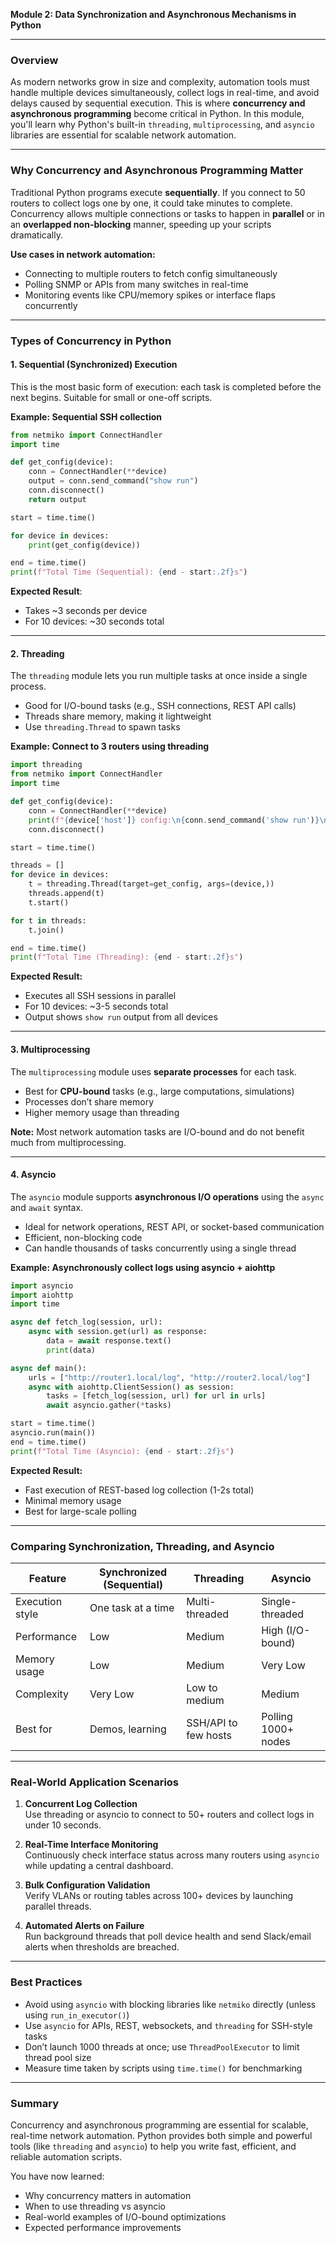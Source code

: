 **Module 2: Data Synchronization and Asynchronous Mechanisms in Python**

---

### Overview
As modern networks grow in size and complexity, automation tools must handle multiple devices simultaneously, collect logs in real-time, and avoid delays caused by sequential execution. This is where **concurrency and asynchronous programming** become critical in Python. In this module, you'll learn why Python's built-in `threading`, `multiprocessing`, and `asyncio` libraries are essential for scalable network automation.

---

### Why Concurrency and Asynchronous Programming Matter

Traditional Python programs execute **sequentially**. If you connect to 50 routers to collect logs one by one, it could take minutes to complete. Concurrency allows multiple connections or tasks to happen in **parallel** or in an **overlapped non-blocking** manner, speeding up your scripts dramatically.

**Use cases in network automation:**
- Connecting to multiple routers to fetch config simultaneously
- Polling SNMP or APIs from many switches in real-time
- Monitoring events like CPU/memory spikes or interface flaps concurrently

---

### Types of Concurrency in Python

#### 1. Sequential (Synchronized) Execution
This is the most basic form of execution: each task is completed before the next begins. Suitable for small or one-off scripts.

**Example: Sequential SSH collection**
```python
from netmiko import ConnectHandler
import time

def get_config(device):
    conn = ConnectHandler(**device)
    output = conn.send_command("show run")
    conn.disconnect()
    return output

start = time.time()

for device in devices:
    print(get_config(device))

end = time.time()
print(f"Total Time (Sequential): {end - start:.2f}s")
```

**Expected Result**:
- Takes ~3 seconds per device
- For 10 devices: ~30 seconds total

---

#### 2. Threading
The `threading` module lets you run multiple tasks at once inside a single process.
- Good for I/O-bound tasks (e.g., SSH connections, REST API calls)
- Threads share memory, making it lightweight
- Use `threading.Thread` to spawn tasks

**Example: Connect to 3 routers using threading**
```python
import threading
from netmiko import ConnectHandler
import time

def get_config(device):
    conn = ConnectHandler(**device)
    print(f"{device['host']} config:\n{conn.send_command('show run')}\n")
    conn.disconnect()

start = time.time()

threads = []
for device in devices:
    t = threading.Thread(target=get_config, args=(device,))
    threads.append(t)
    t.start()

for t in threads:
    t.join()

end = time.time()
print(f"Total Time (Threading): {end - start:.2f}s")
```

**Expected Result:**
- Executes all SSH sessions in parallel
- For 10 devices: ~3-5 seconds total
- Output shows `show run` output from all devices

---

#### 3. Multiprocessing
The `multiprocessing` module uses **separate processes** for each task.
- Best for **CPU-bound** tasks (e.g., large computations, simulations)
- Processes don’t share memory
- Higher memory usage than threading

**Note:** Most network automation tasks are I/O-bound and do not benefit much from multiprocessing.

---

#### 4. Asyncio
The `asyncio` module supports **asynchronous I/O operations** using the `async` and `await` syntax.
- Ideal for network operations, REST API, or socket-based communication
- Efficient, non-blocking code
- Can handle thousands of tasks concurrently using a single thread

**Example: Asynchronously collect logs using asyncio + aiohttp**
```python
import asyncio
import aiohttp
import time

async def fetch_log(session, url):
    async with session.get(url) as response:
        data = await response.text()
        print(data)

async def main():
    urls = ["http://router1.local/log", "http://router2.local/log"]
    async with aiohttp.ClientSession() as session:
        tasks = [fetch_log(session, url) for url in urls]
        await asyncio.gather(*tasks)

start = time.time()
asyncio.run(main())
end = time.time()
print(f"Total Time (Asyncio): {end - start:.2f}s")
```

**Expected Result:**
- Fast execution of REST-based log collection (1-2s total)
- Minimal memory usage
- Best for large-scale polling

---

### Comparing Synchronization, Threading, and Asyncio
| Feature             | Synchronized (Sequential) | Threading            | Asyncio             |
|---------------------|----------------------------|----------------------|---------------------|
| Execution style     | One task at a time         | Multi-threaded       | Single-threaded     |
| Performance         | Low                        | Medium               | High (I/O-bound)    |
| Memory usage        | Low                        | Medium               | Very Low            |
| Complexity          | Very Low                   | Low to medium        | Medium              |
| Best for            | Demos, learning            | SSH/API to few hosts | Polling 1000+ nodes |

---

### Real-World Application Scenarios

1. **Concurrent Log Collection**  
   Use threading or asyncio to connect to 50+ routers and collect logs in under 10 seconds.

2. **Real-Time Interface Monitoring**  
   Continuously check interface status across many routers using `asyncio` while updating a central dashboard.

3. **Bulk Configuration Validation**  
   Verify VLANs or routing tables across 100+ devices by launching parallel threads.

4. **Automated Alerts on Failure**  
   Run background threads that poll device health and send Slack/email alerts when thresholds are breached.

---

### Best Practices
- Avoid using `asyncio` with blocking libraries like `netmiko` directly (unless using `run_in_executor()`)
- Use `asyncio` for APIs, REST, websockets, and `threading` for SSH-style tasks
- Don’t launch 1000 threads at once; use `ThreadPoolExecutor` to limit thread pool size
- Measure time taken by scripts using `time.time()` for benchmarking

---

### Summary
Concurrency and asynchronous programming are essential for scalable, real-time network automation. Python provides both simple and powerful tools (like `threading` and `asyncio`) to help you write fast, efficient, and reliable automation scripts.

You have now learned:
- Why concurrency matters in automation
- When to use threading vs asyncio
- Real-world examples of I/O-bound optimizations
- Expected performance improvements


